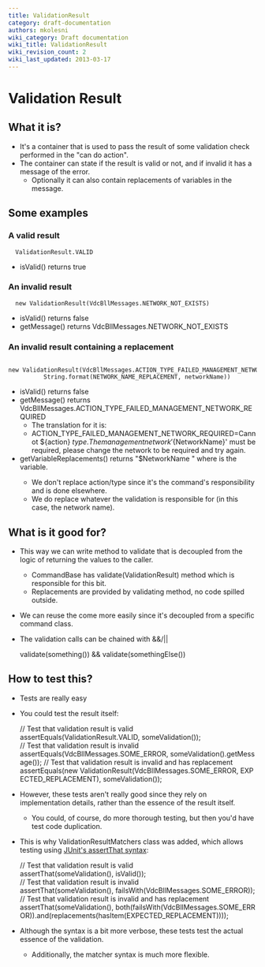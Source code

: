 ```yaml
---
title: ValidationResult
category: draft-documentation
authors: mkolesni
wiki_category: Draft documentation
wiki_title: ValidationResult
wiki_revision_count: 2
wiki_last_updated: 2013-03-17
---
```


# Validation Result

## What it is?

*   It's a container that is used to pass the result of some validation check performed in the "can do action".
*   The container can state if the result is valid or not, and if invalid it has a message of the error.
    -   Optionally it can also contain replacements of variables in the message.

## Some examples

### A valid result

      ValidationResult.VALID

*   isValid() returns true

### An invalid result

      new ValidationResult(VdcBllMessages.NETWORK_NOT_EXISTS)

*   isValid() returns false
*   getMessage() returns VdcBllMessages.NETWORK_NOT_EXISTS

### An invalid result containing a replacement

      new ValidationResult(VdcBllMessages.ACTION_TYPE_FAILED_MANAGEMENT_NETWORK_REQUIRED,
              String.format(NETWORK_NAME_REPLACEMENT, networkName))

*   isValid() returns false
*   getMessage() returns VdcBllMessages.ACTION_TYPE_FAILED_MANAGEMENT_NETWORK_REQUIRED
    -   The translation for it is:
    -   ACTION_TYPE_FAILED_MANAGEMENT_NETWORK_REQUIRED=Cannot ${action} ${type}. The management network '${NetworkName}' must be required, please change the network to be required and try again.
*   getVariableReplacements() returns "$NetworkName <networkName>" where <networkName> is the variable.
    -   We don't replace action/type since it's the command's responsibility and is done elsewhere.
    -   We do replace whatever the validation is responsible for (in this case, the network name).

## What is it good for?

*   This way we can write method to validate that is decoupled from the logic of returning the values to the caller.
    -   CommandBase has validate(ValidationResult) method which is responsible for this bit.
    -   Replacements are provided by validating method, no code spilled outside.
*   We can reuse the come more easily since it's decoupled from a specific command class.
*   The validation calls can be chained with &&/||

      validate(something()) && validate(somethingElse())

## How to test this?

*   Tests are really easy
*   You could test the result itself:

      // Test that validation result is valid
      assertEquals(ValidationResult.VALID, someValidation());
      // Test that validation result is invalid
      assertEquals(VdcBllMessages.SOME_ERROR, someValidation().getMessage());
      // Test that validation result is invalid and has replacement
      assertEquals(new ValidationResult(VdcBllMessages.SOME_ERROR, EXPECTED_REPLACEMENT), someValidation());

*   However, these tests aren't really good since they rely on implementation details, rather than the essence of the result itself.
    -   You could, of course, do more thorough testing, but then you'd have test code duplication.
*   This is why ValidationResultMatchers class was added, which allows testing using [JUnit's assertThat syntax](https://github.com/junit-team/junit/wiki/Matchers-and-assertthat):

      // Test that validation result is valid
      assertThat(someValidation(), isValid());
      // Test that validation result is invalid
      assertThat(someValidation(), failsWith(VdcBllMessages.SOME_ERROR));
      // Test that validation result is invalid and has replacement
      assertThat(someValidation(), both(failsWith(VdcBllMessages.SOME_ERROR)).and(replacements(hasItem(EXPECTED_REPLACEMENT))));

*   Although the syntax is a bit more verbose, these tests test the actual essence of the validation.
    -   Additionally, the matcher syntax is much more flexible.
